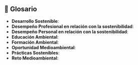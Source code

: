 ## 📘 Glosario

- **Desarrollo Sostenible**:
- **Desempeño Profesional en relación con la sostenibilidad**:
- **Desempeño Personal en relación con la sostenibilidad**:
- **Educación Ambiental**:
- **Formación Ambiental**:
- **Oportunidad Medioambiental**:
- **Prácticas Sostenibles**:
- **Reto Medioambiental**:
